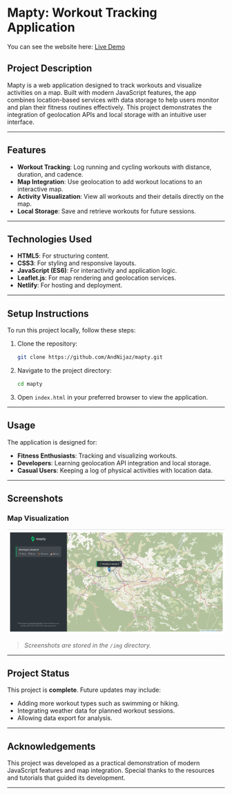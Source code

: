 # Mapty: Workout Tracking Application

You can see the website here: [Live Demo](https://nmaapty.netlify.app/)

## Project Description
Mapty is a web application designed to track workouts and visualize activities on a map. Built with modern JavaScript features, the app combines location-based services with data storage to help users monitor and plan their fitness routines effectively. This project demonstrates the integration of geolocation APIs and local storage with an intuitive user interface.

---

## Features
- **Workout Tracking**: Log running and cycling workouts with distance, duration, and cadence.
- **Map Integration**: Use geolocation to add workout locations to an interactive map.
- **Activity Visualization**: View all workouts and their details directly on the map.
- **Local Storage**: Save and retrieve workouts for future sessions.

---

## Technologies Used
- **HTML5**: For structuring content.
- **CSS3**: For styling and responsive layouts.
- **JavaScript (ES6)**: For interactivity and application logic.
- **Leaflet.js**: For map rendering and geolocation services.
- **Netlify**: For hosting and deployment.

---

## Setup Instructions
To run this project locally, follow these steps:

1. Clone the repository:
   ```bash
   git clone https://github.com/AndNijaz/mapty.git
   ```

2. Navigate to the project directory:
   ```bash
   cd mapty
   ```

3. Open `index.html` in your preferred browser to view the application.

---

## Usage
The application is designed for:
- **Fitness Enthusiasts**: Tracking and visualizing workouts.
- **Developers**: Learning geolocation API integration and local storage.
- **Casual Users**: Keeping a log of physical activities with location data.

---

## Screenshots

### Map Visualization
![Map Visualization](img/map-visualization.png)

> *Screenshots are stored in the `/img` directory.*

---

## Project Status
This project is **complete**. Future updates may include:
- Adding more workout types such as swimming or hiking.
- Integrating weather data for planned workout sessions.
- Allowing data export for analysis.

---

## Acknowledgements
This project was developed as a practical demonstration of modern JavaScript features and map integration. Special thanks to the resources and tutorials that guided its development.

---


